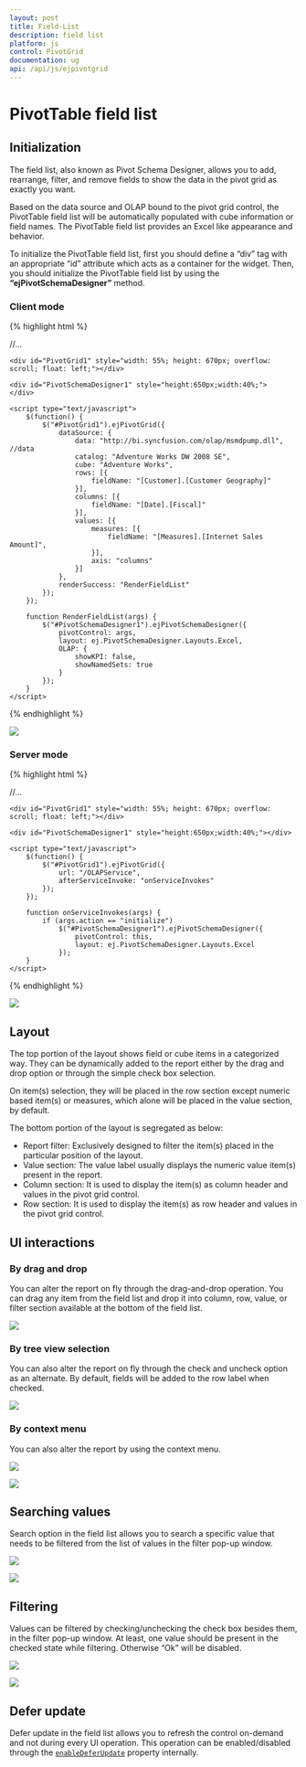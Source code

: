 ```yaml
---
layout: post
title: Field-List
description: field list
platform: js
control: PivotGrid
documentation: ug
api: /api/js/ejpivotgrid
---
```


# PivotTable field list

## Initialization  
The field list, also known as Pivot Schema Designer, allows you to add, rearrange, filter, and remove fields to show the data in the pivot grid as exactly you want.

Based on the data source and OLAP bound to the pivot grid control, the PivotTable field list will be automatically populated with cube information or field names. The PivotTable field list provides an Excel like appearance and behavior.

To initialize the PivotTable field list, first you should define a “div” tag with an appropriate “id” attribute which acts as a container for the widget. Then, you should initialize the PivotTable field list by using the **“ejPivotSchemaDesigner”** method.

### Client mode

{% highlight html %}

<html>
//...

<body>

<!--Create a tag which acts as a container for PivotGrid-->
    <div id="PivotGrid1" style="width: 55%; height: 670px; overflow: scroll; float: left;"></div>

<!--Create a tag which acts as a container for PivotTable Field List-->
    <div id="PivotSchemaDesigner1" style="height:650px;width:40%;">
    </div>

    <script type="text/javascript">
        $(function() {
            $("#PivotGrid1").ejPivotGrid({
                dataSource: {
                    data: "http://bi.syncfusion.com/olap/msmdpump.dll", //data
                    catalog: "Adventure Works DW 2008 SE",
                    cube: "Adventure Works",
                    rows: [{
                        fieldName: "[Customer].[Customer Geography]"
                    }],
                    columns: [{
                        fieldName: "[Date].[Fiscal]"
                    }],
                    values: [{
                        measures: [{
                            fieldName: "[Measures].[Internet Sales Amount]",
                        }],
                        axis: "columns"
                    }]
                },
                renderSuccess: "RenderFieldList"
            });
        });

        function RenderFieldList(args) {
            $("#PivotSchemaDesigner1").ejPivotSchemaDesigner({
                pivotControl: args,
                layout: ej.PivotSchemaDesigner.Layouts.Excel,
                OLAP: {
                    showKPI: false,
                    showNamedSets: true
                }
            });
        }
    </script>

</body>

</html>   

{% endhighlight %}
 

![](PivotTable-Field-List_images/olapclientfieldlsit.png)


### Server mode

{% highlight html %}

<html>
//...

<body>

<!--Create a tag which acts as a container for PivotGrid-->
    <div id="PivotGrid1" style="width: 55%; height: 670px; overflow: scroll; float: left;"></div>

<!--Create a tag which acts as a container for PivotTable Field List-->
    <div id="PivotSchemaDesigner1" style="height:650px;width:40%;"></div>

    <script type="text/javascript">
        $(function() {
            $("#PivotGrid1").ejPivotGrid({
                url: "/OLAPService",
                afterServiceInvoke: "onServiceInvokes"
            });
        });

        function onServiceInvokes(args) {
            if (args.action == "initialize")
                $("#PivotSchemaDesigner1").ejPivotSchemaDesigner({
                    pivotControl: this,
                    layout: ej.PivotSchemaDesigner.Layouts.Excel
                });
        }
    </script>
</body>

</html>

{% endhighlight %}

![](PivotTable-Field-List_images/schema1.png)

## Layout
The top portion of the layout shows field or cube items in a categorized way. They can be dynamically added to the report either by the drag and drop option or through the simple check box selection.
 
On item(s) selection, they will be placed in the row section except numeric based item(s) or measures, which alone will be placed in the value section, by default.
 
The bottom portion of the layout is segregated as below:

* Report filter: Exclusively designed to filter the item(s) placed in the particular position of the layout. 
* Value section: The value label usually displays the numeric value item(s) present in the report.
* Column section: It is used to display the item(s) as column header and values in the pivot grid control.
* Row section: It is used to display the item(s) as row header and values in the pivot grid control.

## UI interactions

### By drag and drop

You can alter the report on fly through the drag-and-drop operation. You can drag any item from the field list and drop it into column, row, value, or filter section available at the bottom of the field list.

![](PivotTable-Field-List_images/ui-operartion.png)
 
### By tree view selection
 
You can also alter the report on fly through the check and uncheck option as an alternate. By default, fields will be added to the row label when checked.

![](PivotTable-Field-List_images/pivotfield.png)
 
### By context menu
 
You can also alter the report by using the context menu.

![](PivotTable-Field-List_images/Olap_Pivotbutton_Context.png)

![](PivotTable-Field-List_images/Olap_Treeview_Context.png)

## Searching values
Search option in the field list allows you to search a specific value that needs to be filtered from the list of values in the filter pop-up window.

![](PivotTable-Field-List_images/filterclick.png)

![](PivotTable-Field-List_images/search.png)

## Filtering
Values can be filtered by checking/unchecking the check box besides them, in the filter pop-up window. At least, one value should be present in the checked state while filtering. Otherwise “Ok” will be disabled.

![](PivotTable-Field-List_images/filterclick.png)

![](PivotTable-Field-List_images/filter.png)

## Defer update
Defer update in the field list allows you to refresh the control on-demand and not during every UI operation. This operation can be enabled/disabled through the [`enableDeferUpdate`](/api/js/ejpivotgrid#members:enabledeferupdate) property internally.
